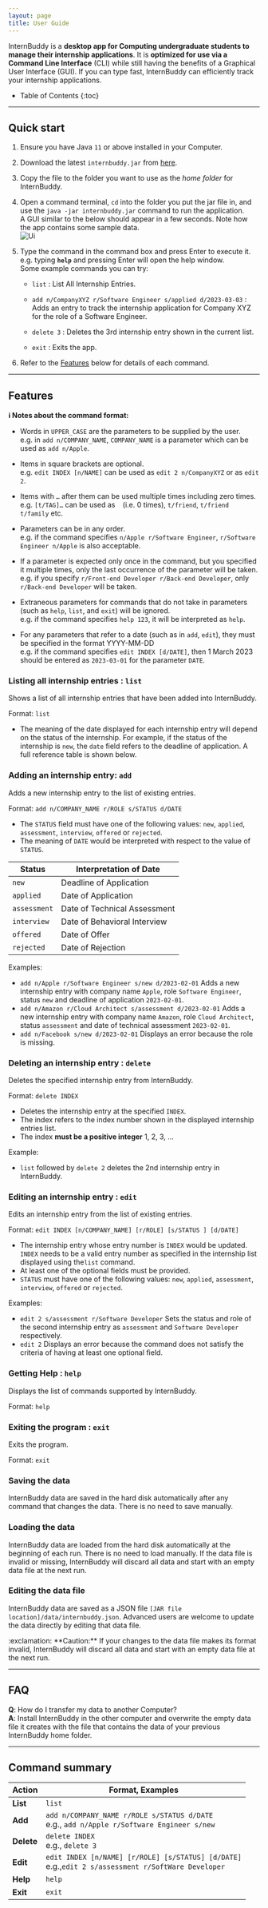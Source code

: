 ```yaml
---
layout: page
title: User Guide
---
```


InternBuddy is a **desktop app for Computing undergraduate students to manage their internship applications**.
It is **optimized for use via a Command Line Interface** (CLI) while still having the benefits of a Graphical User
Interface (GUI). If you can type fast, InternBuddy can efficiently track your internship applications.

* Table of Contents
{:toc}

--------------------------------------------------------------------------------------------------------------------

## Quick start

1. Ensure you have Java `11` or above installed in your Computer.

2. Download the latest `internbuddy.jar` from [here](https://github.com/AY2223S2-CS2103T-T14-3/tp/releases).

3. Copy the file to the folder you want to use as the _home folder_ for InternBuddy.

4. Open a command terminal, `cd` into the folder you put the jar file in, and use the `java -jar internbuddy.jar`
   command to run the application.<br>
   A GUI similar to the below should appear in a few seconds. Note how the app contains some sample data.<br>
   ![Ui](images/Ui.png)

5. Type the command in the command box and press Enter to execute it. e.g. typing **`help`** and pressing Enter will
   open the help window.<br>
   Some example commands you can try:

   * `list` : List All Internship Entries.

   * `add n/CompanyXYZ r/Software Engineer s/applied d/2023-03-03` : Adds an entry to track the internship
      application for Company XYZ for the role of a Software Engineer.

   * `delete 3` : Deletes the 3rd internship entry shown in the current list.

   * `exit` : Exits the app.

6. Refer to the [Features](#features) below for details of each command.

--------------------------------------------------------------------------------------------------------------------

## Features

<div markdown="block" class="alert alert-info">

**:information_source: Notes about the command format:**<br>

* Words in `UPPER_CASE` are the parameters to be supplied by the user.<br>
  e.g. in `add n/COMPANY_NAME`, `COMPANY_NAME` is a parameter which can be used as `add n/Apple`.

* Items in square brackets are optional.<br>
  e.g. `edit INDEX [n/NAME]` can be used as `edit 2 n/CompanyXYZ` or as `edit 2`.

* Items with `…`​ after them can be used multiple times including zero times.<br>
  e.g. `[t/TAG]…​` can be used as ` ` (i.e. 0 times), `t/friend`, `t/friend t/family` etc.

* Parameters can be in any order.<br>
  e.g. if the command specifies `n/Apple r/Software Engineer`, `r/Software Engineer n/Apple` is also acceptable.

* If a parameter is expected only once in the command, but you specified it multiple times, only the last occurrence of
  the parameter will be taken.<br>
  e.g. if you specify `r/Front-end Developer r/Back-end Developer`, only `r/Back-end Developer` will be taken.

* Extraneous parameters for commands that do not take in parameters (such as `help`, `list`, and `exit`) will be
  ignored.<br>
  e.g. if the command specifies `help 123`, it will be interpreted as `help`.

* For any parameters that refer to a date (such as in `add`, `edit`), they must be specified in the format YYYY-MM-DD<br>
  e.g. if the command specifies `edit INDEX [d/DATE]`, then 1 March 2023 should be entered as `2023-03-01` for the
  parameter `DATE`.
</div>

### Listing all internship entries : `list`

Shows a list of all internship entries that have been added into InternBuddy.

Format: `list`

* The meaning of the date displayed for each internship entry will depend on the status of the internship. For example, if
the status of the internship is `new`, the `date` field refers to the deadline of application. A full reference table is
shown below.

### Adding an internship entry: `add`

Adds a new internship entry to the list of existing entries.

Format: `add n/COMPANY_NAME r/ROLE s/STATUS d/DATE`
- The `STATUS` field  must have one of the following values: `new`, `applied`,
  `assessment`, `interview`, `offered` or `rejected`.
- The meaning of `DATE` would be interpreted with respect to the value of `STATUS`.


| Status       | Interpretation of Date       |
|--------------|------------------------------|
| `new`        | Deadline of Application      |
| `applied`    | Date of Application          |
| `assessment` | Date of Technical Assessment |
| `interview`  | Date of Behavioral Interview |
| `offered`    | Date of Offer                |
| `rejected`   | Date of Rejection            |

Examples:
* `add n/Apple r/Software Engineer s/new d/2023-02-01` Adds a new internship entry with
  company name `Apple`, role `Software Engineer`, status `new` and deadline
  of application `2023-02-01`.
* `add n/Amazon r/Cloud Architect s/assessment d/2023-02-01` Adds a new internship entry
  with company name `Amazon`, role `Cloud Architect`, status `assessment` and
  date of technical assessment `2023-02-01`.
* `add n/Facebook s/new d/2023-02-01` Displays an error because the role is missing.


### Deleting an internship entry : `delete`
Deletes the specified internship entry from InternBuddy.


Format: `delete INDEX`

* Deletes the internship entry at the specified `INDEX`.
* The index refers to the index number shown in the displayed internship entries list.
* The index **must be a positive integer** 1, 2, 3, …​

Example:
* `list` followed by `delete 2` deletes the 2nd internship entry in InternBuddy.

### Editing an internship entry : `edit`

Edits an internship entry from the list of existing entries.

Format: `edit INDEX [n/COMPANY_NAME] [r/ROLE] [s/STATUS ] [d/DATE]`

* The internship entry whose entry number is `INDEX` would be updated. `INDEX` needs to be a valid entry number as specified in the internship list displayed using the`list` command. 
* At least one of the optional fields must be provided.
* `STATUS` must have one of the following values: `new`, `applied`, `assessment`, `interview`, `offered` or `rejected`.

Examples:
*  `edit 2 s/assessment r/Software Developer` Sets the status and role of the second internship entry as `assessment` and `Software Developer` respectively.
*  `edit 2` Displays an error because the command does not satisfy the criteria of having at least one optional field.


### Getting Help : `help`

Displays the list of commands supported by InternBuddy.

Format: `help`


### Exiting the program : `exit`

Exits the program.

Format: `exit`

### Saving the data

InternBuddy data are saved in the hard disk automatically after any command that changes the data.
There is no need to save manually.

### Loading the data

InternBuddy data are loaded from the hard disk automatically at the beginning of each run.
There is no need to load manually. If the data file is invalid or missing, InternBuddy will discard all data and start
with an empty data file at the next run.

### Editing the data file

InternBuddy data are saved as a JSON file `[JAR file location]/data/internbuddy.json`. Advanced users are welcome to
update the data directly by editing that data file.

<div markdown="span" class="alert alert-warning">:exclamation: **Caution:**
If your changes to the data file makes its format invalid, InternBuddy will discard all data and start with an empty
data file at the next run.
</div>

--------------------------------------------------------------------------------------------------------------------

## FAQ

**Q**: How do I transfer my data to another Computer?<br>
**A**: Install InternBuddy in the other computer and overwrite the empty data file it creates with the file that
contains the data of your previous InternBuddy home folder.

--------------------------------------------------------------------------------------------------------------------

## Command summary

Action | Format, Examples
--------|------------------
**List** | `list`
**Add** | `add n/COMPANY_NAME r/ROLE s/STATUS d/DATE​` <br> e.g., `add n/Apple r/Software Engineer s/new`
**Delete** | `delete INDEX`<br> e.g., `delete 3`
**Edit** | `edit INDEX [n/NAME] [r/ROLE] [s/STATUS] [d/DATE]​`<br> e.g.,`edit 2 s/assessment r/SoftWare Developer`
**Help** | `help`
**Exit** | `exit`

